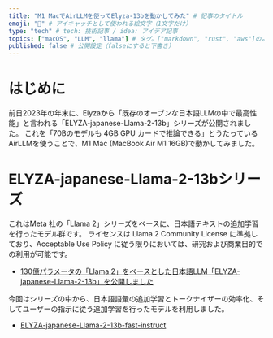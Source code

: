 ```yaml
---
title: "M1 MacでAirLLMを使ってElyza-13bを動かしてみた" # 記事のタイトル
emoji: "🦙" # アイキャッチとして使われる絵文字（1文字だけ）
type: "tech" # tech: 技術記事 / idea: アイデア記事
topics: ["macOS", "LLM", "llama"] # タグ。["markdown", "rust", "aws"]のように指定する
published: false # 公開設定（falseにすると下書き）
---
```


# はじめに

前日2023年の年末に、Elyzaから「既存のオープンな日本語LLMの中で最高性能」と言われる「ELYZA-japanese-Llama-2-13b」シリーズが公開されました。
これを「70Bのモデルも 4GB GPU カードで推論できる」とうたっているAirLLMを使うことで、M1 Mac (MacBook Air M1 16GB)で動かしてみました。

# ELYZA-japanese-Llama-2-13bシリーズ

これはMeta 社の「Llama 2」シリーズをベースに、日本語テキストの追加学習を行ったモデル群です。
ライセンスは Llama 2 Community License に準拠しており、Acceptable Use Policy に従う限りにおいては、研究および商業目的での利用が可能です。

- [130億パラメータの「Llama 2」をベースとした日本語LLM「ELYZA-japanese-Llama-2-13b」を公開しました](https://note.com/elyza/n/n5d42686b60b7)

今回はシリーズの中から、日本語語彙の追加学習とトークナイザーの効率化、そしてユーザーの指示に従う追加学習を行ったモデルを利用しました。

- [ELYZA-japanese-Llama-2-13b-fast-instruct](https://huggingface.co/elyza/ELYZA-japanese-Llama-2-13b-fast-instruct)



